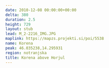```yaml
---
date: 2010-12-08 00:00:00+00:00
delta: 380
duration: 2.5
height: 729
layout: stub
lead: M_2-2216_IMG.JPG
maplink: https://mapzs.projekti.si/poi/5538
name: Korena
peak: 46.035238,14.295931
region: notranjska
title: Korena above Horjul
---
```

